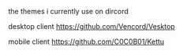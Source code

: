 the themes i currently use on  dircord

desktop client https://github.com/Vencord/Vesktop

mobile client https://github.com/C0C0B01/Kettu
